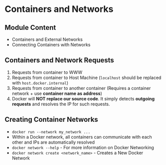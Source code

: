 # Containers and Networks

## Module Content

- Containers and External Networks
- Connecting Containers with Networks

## Containers and Network Requests

1. Requests from container to WWW
2. Requests from container to Host Machine (`localhost` should be replaced with `host.docker.internal`)
3. Requests from container to another container (Requires a container network + use **container name as address**)
4. Docker will **NOT replace our source code**. It simply detects **outgoing requests** and resolves the IP for such requests.

## Creating Container Networks

- `docker run --network my_network ...`
- Within a Docker network, all containers can communicate with each other and IPs are automatically resolved
- `docker network --help` - For more information on Docker Networking
- `docker network create <network_name>` - Creates a New Docker Network
